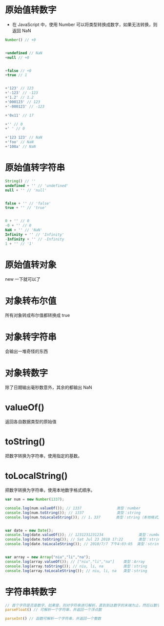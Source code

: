 # 原始值转数字

+ 在 JavaScript 中，使用 Number 可以将类型转换成数字，如果无法转换，则返回 NaN

```js
Number() // +0


+undefined // NaN
+null // +0


+false // +0
+true // 1


+'123' // 123
+'-123' // -123
+'1.2' // 1.2
+'000123' // 123
+'-000123' // -123

+'0x11' // 17

+'' // 0
+' ' // 0

+'123 123' // NaN
+'foo' // NaN
+'100a' // NaN
```

# 原始值转字符串

```js
String() // ''
undefined + '' // 'undefined'
null + '' // 'null'


false + '' // 'false'
true + '' // 'true'


0 + '' // 0
-0 + '' // 0
NaN + '' // 'NaN'
Infinity + '' // 'Infinity'
-Infinity + '' // -Infinity
1 + '' // '1'
```


# 原始值转对象

new 一下就可以了


# 对象转布尔值

所有对象转成布尔值都转换成 true


# 对象转字符串

会输出一堆奇怪的东西


# 对象转数字

除了日期输出毫秒数意外，其余的都输出 NaN





# valueOf()

返回各自数据类型的原始值


# toString()

把数字转换为字符串，使用指定的基数。


# toLocalString()

把数字转换为字符串，使用本地数字格式顺序。


```js
var num = new Number(1337);

console.log(num.valueOf()); // 1337                类型：number
console.log(num.toString()); // 1337               类型：string
console.log(num.toLocaleString()); // 1，337       类型：string（本地格式）


var date = new Date();
console.log(date.valueOf()); // 1231231231234                类型：number
console.log(date.toString()); // Sat Jul 23 2010 17:22       类型：string
console.log(date.toLocaleString()); // 2010/7/7 下午4:03:05  类型：string


var array = new Array("niu","li","na");
console.log(array.valueOf()); // ["niu","li","na"]    类型：Array
console.log(array.toString()); // niu, li, na         类型：string
console.log(array.toLocaleString()); // niu, li, na   类型：string

```


# 字符串转数字

```js
// 首个字符是否是数字。如果是，则对字符串进行解析，直到到达数字的末端为止，然后以数字返回该数字。保留小数
parseFloat() // 可解析一个字符串，并返回一个浮点数 

parseInt() // 函数可解析一个字符串，并返回一个整数
```